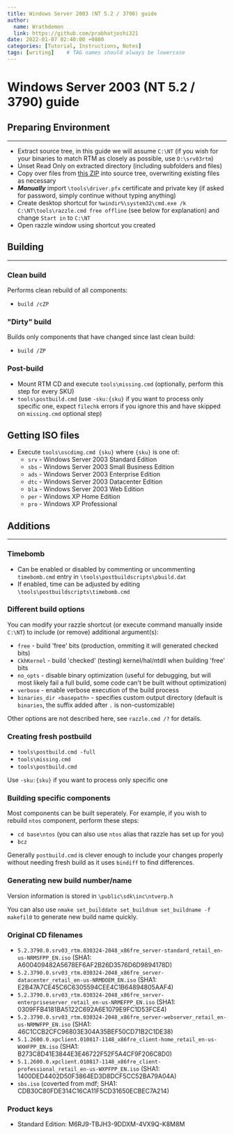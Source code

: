 ```yaml
---
title: Windows Server 2003 (NT 5.2 / 3790) guide
author:
  name: Wrathdemon
  link: https://github.com/prabhatjoshi321
date: 2022-01-07 02:40:00 +0800
categories: [Tutorial, Instructions, Notes]
tags: [writing]    # TAG names should always be lowercase
---
```



# Windows Server 2003 (NT 5.2 / 3790) guide

## Preparing Environment
---

- Extract source tree, in this guide we will assume `C:\NT` (if you wish for your binaries to match RTM as closely as possible, use `D:\srv03rtm`)
- Unset Read Only on extracted directory (including subfolders and files)
- Copy over files from [this ZIP](https://anonfiles.com/l0S54cc1pe/toolset_v3_zip) into source tree, overwriting existing files as necessary
- ***Manually*** import `\tools\driver.pfx` certificate and private key (if asked for password, simply continue without typing anything)
- Create desktop shortcut for `%windir%\system32\cmd.exe /k C:\NT\tools\razzle.cmd free offline` (see below for explanation) and change `Start in` to `C:\NT`
- Open razzle window using shortcut you created

## Building
---

### Clean build

Performs clean rebuild of all components:

  - `build /cZP`

### "Dirty" build

Builds only components that have changed since last clean build:

  - `build /ZP`

### Post-build

  - Mount RTM CD and execute `tools\missing.cmd` (optionally, perform this step for every SKU)
  - `tools\postbuild.cmd` (use `-sku:{sku}` if you want to process only specific one, expect `filechk` errors if you ignore this and have skipped on `missing.cmd` optional step)

## Getting ISO files

  - Execute `tools\oscdimg.cmd {sku}` where `{sku}` is one of:
    - `srv` - Windows Server 2003 Standard Edition
    - `sbs` - Windows Server 2003 Small Business Edition
    - `ads` - Windows Server 2003 Enterprise Edition
    - `dtc` - Windows Server 2003 Datacenter Edition
    - `bla` - Windows Server 2003 Web Edition
    - `per` - Windows XP Home Edition
    - `pro` - Windows XP Professional

## Additions
---

### Timebomb

- Can be enabled or disabled by commenting or uncommenting `timebomb.cmd` entry in `\tools\postbuildscripts\pbuild.dat`
- If enabled, time can be adjusted by editing `\tools\postbuildscripts\timebomb.cmd`

### Different build options

You can modify your razzle shortcut (or execute command manually inside `C:\NT`) to include (or remove) additional argument(s):

- `free` - build 'free' bits (production, ommiting it will generated checked bits)
- `CkhKernel` - build 'checked' (testing) kernel/hal/ntdll when building 'free' bits
- `no_opts` - disable binary optimization (useful for debugging, but will most likely fail a full build, some code can't be built without optimization)
- `verbose` - enable verbose execution of the build process
- `binaries_dir <basepath>` - specifies custom output directory (default is `binaries`, the suffix added after `.` is non-customizable)

Other options are not described here, see `razzle.cmd /?` for details.

### Creating fresh postbuild

- `tools\postbuild.cmd -full`
- `tools\missing.cmd`
- `tools\postbuild.cmd`

Use `-sku:{sku}` if you want to process only specific one

### Building specific components

Most components can be built seperately. For example, if you wish to rebuild `ntos` component, perform these steps:
 - `cd base\ntos` (you can also use `ntos` alias that razzle has set up for you)
 - `bcz`

Generally `postbuild.cmd` is clever enough to include your changes properly without needing fresh build as it uses `bindiff` to find differences.

### Generating new build number/name

Version information is stored in `\public\sdk\inc\ntverp.h`

You can also use `nmake set_builddate set_buildnum set_buildname -f makefil0` to generate new build name quickly.

### Original CD filenames

- `5.2.3790.0.srv03_rtm.030324-2048_x86fre_server-standard_retail_en-us-NRMSFPP_EN.iso` (SHA1: A600409482A5678EF6AF2B26D3576D6D9894178D)
- `5.2.3790.0.srv03_rtm.030324-2048_x86fre_server-datacenter_retail_en-us-NRMDOEM_EN.iso` (SHA1: E2B47A7CE45C6C6305594CEE4C1B64894805AAF4)
- `5.2.3790.0.srv03_rtm.030324-2048_x86fre_server-enterpriseserver_retail_en-us-NRMEFPP_EN.iso` (SHA1: 0309FFB4181BA5122C692A6E1079E9FC1D53FCE4)
- `5.2.3790.0.srv03_rtm.030324-2048_x86fre_server-webserver_retail_en-us-NRMWFPP_EN.iso` (SHA1: 46C1CCB2CFC96803E304A35BEF50CD71B2C1DE38)
- `5.1.2600.0.xpclient.010817-1148_x86fre_client-home_retail_en-us-WXHFPP_EN.iso` (SHA1: B273C8D41E3844E3E46722F52F5A4CF9F206C8D0)
- `5.1.2600.0.xpclient.010817-1148_x86fre_client-professional_retail_en-us-WXPFPP_EN.iso` (SHA1: 1400DED4402D50F3864ED3D8DCF5CC52BA79A04A)
- `sbs.iso` (coverted from mdf; SHA1: CDB30C80FDE314C16CA11F5CD31650ECBEC7A214)

### Product keys

- Standard Edition: M6RJ9-TBJH3-9DDXM-4VX9Q-K8M8M
